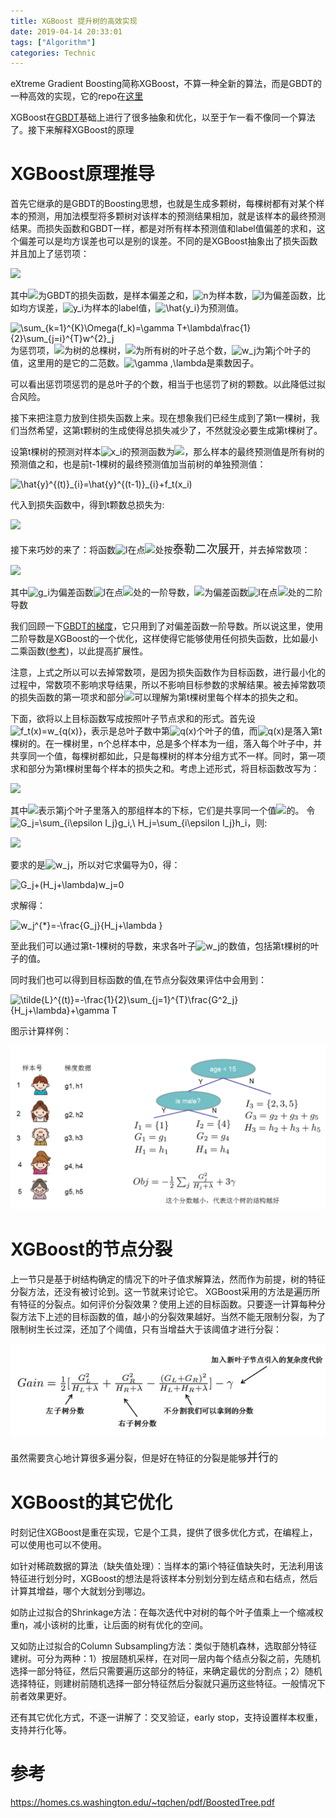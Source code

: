 ```yaml
---
title: XGBoost 提升树的高效实现
date: 2019-04-14 20:33:01
tags: ["Algorithm"]
categories: Technic
---
```


eXtreme Gradient Boosting简称XGBoost，不算一种全新的算法，而是GBDT的一种高效的实现，它的repo在[这里](https://github.com/dmlc/xgboost)

XGBoost在[GBDT](https://dorianzi.github.io/2019/04/05/GBDT/)基础上进行了很多抽象和优化，以至于乍一看不像同一个算法了。接下来解释XGBoost的原理

# XGBoost原理推导

首先它继承的是GBDT的Boosting思想，也就是生成多颗树，每棵树都有对某个样本的预测，用加法模型将多颗树对该样本的预测结果相加，就是该样本的最终预测结果。而损失函数和GBDT一样，都是对所有样本预测值和label值偏差的求和，这个偏差可以是均方误差也可以是别的误差。不同的是XGBoost抽象出了损失函数并且加上了惩罚项：

<img src="https://latex.codecogs.com/gif.latex?\begin{align*}&space;Obj=&\sum_{i=1}^{n}l(y_i,\hat{y_i})&plus;\sum_{k=1}^{K}\Omega(f_k)\\&space;=&\sum_{i=1}^{n}l(y_i,\hat{y_i})&plus;\gamma&space;T&plus;\lambda\frac{1}{2}\sum_{j=1}^{T}w^{2}_j&space;\end{align*}" />

其中<img src="https://latex.codecogs.com/gif.latex?\sum_{i=1}^{n}l(y_i,\hat{y_i})" />为GBDT的损失函数，是样本偏差之和，<img src="https://latex.codecogs.com/gif.latex?n" title="n" />为样本数，<img src="https://latex.codecogs.com/gif.latex?l" title="l" />为偏差函数，比如均方误差，<img src="https://latex.codecogs.com/gif.latex?y_i" title="y_i" />为样本的label值，<img src="https://latex.codecogs.com/gif.latex?\hat{y_i}" title="\hat{y_i}" />为预测值。

<img src="https://latex.codecogs.com/gif.latex?\sum_{k=1}^{K}\Omega(f_k)=\gamma&space;T&plus;\lambda\frac{1}{2}\sum_{j=1}^{T}w^{2}_j" title="\sum_{k=1}^{K}\Omega(f_k)=\gamma T+\lambda\frac{1}{2}\sum_{j=i}^{T}w^{2}_j" />  为惩罚项，<img src="https://latex.codecogs.com/gif.latex?K"/>为树的总棵树，<img src="https://latex.codecogs.com/gif.latex?T"/>为所有树的叶子总个数，<img src="https://latex.codecogs.com/gif.latex?w_j" title="w_j" />为第j个叶子的值，这里用的是它的二范数。<img src="https://latex.codecogs.com/gif.latex?\gamma&space;,\lambda" title="\gamma ,\lambda" />是乘数因子。

可以看出惩罚项惩罚的是总叶子的个数，相当于也惩罚了树的颗数。以此降低过拟合风险。

接下来把注意力放到住损失函数上来。现在想象我们已经生成到了第t一棵树，我们当然希望，这第t颗树的生成使得总损失减少了，不然就没必要生成第t棵树了。

设第t棵树的预测对样本<img src="https://latex.codecogs.com/gif.latex?x_i" title="x_i" />的预测函数为<img src="https://latex.codecogs.com/gif.latex?f_t(x_i)"  />，那么样本的最终预测值是所有树的预测值之和，也是前t-1棵树的最终预测值加当前树的单独预测值：

<img src="https://latex.codecogs.com/gif.latex?\hat{y}^{(t)}_{i}=\hat{y}^{(t-1)}_{i}&plus;f_t(x_i)" title="\hat{y}^{(t)}_{i}=\hat{y}^{(t-1)}_{i}+f_t(x_i)" />

代入到损失函数中，得到t颗数总损失为:

<img src="https://latex.codecogs.com/gif.latex?&space;L^{(t)}=&\sum_{i=1}^{n}l(y_i,\hat{y}^{(t-1)}_{i}&plus;f_t(x_i))&plus;\sum_{k=1}^{K}\Omega(f_k)" />

接下来巧妙的来了：将函数<img src="https://latex.codecogs.com/gif.latex?l" title="l" />在点<img src="https://latex.codecogs.com/gif.latex?\hat{y}^{(t-1)}_i"  />处按<font size="4">泰勒二次展开</font>，并去掉常数项：

<img src="https://latex.codecogs.com/gif.latex?\begin{align*}&space;\tilde{L}^{(t)}=&\sum_{i=1}^{n}[l(y_i,\hat{y}^{(t-1)}_{i})&plus;g_if_t(x_i)&plus;\frac{1}{2}h_if^2_t(x_i)]&plus;\sum_{k=1}^{K}\Omega(f_k)\\&space;=&\sum_{i=1}^{n}[g_if_t(x_i)&plus;\frac{1}{2}h_if^2_t(x_i)]&plus;\gamma&space;T&plus;\lambda\frac{1}{2}\sum_{j=1}^{T}w^{2}_j&space;\end{align*}"  />

其中<img src="https://latex.codecogs.com/gif.latex?g_i" title="g_i" />为偏差函数<img src="https://latex.codecogs.com/gif.latex?l" title="l" />在点<img src="https://latex.codecogs.com/gif.latex?\hat{y}^{(t-1)}_i"  />处的一阶导数，<img src="https://latex.codecogs.com/gif.latex?h_i"  />为偏差函数<img src="https://latex.codecogs.com/gif.latex?l" title="l" />在点<img src="https://latex.codecogs.com/gif.latex?\hat{y}^{(t-1)}_i"  />处的二阶导数

我们回顾一下[GBDT的梯度](https://dorianzi.github.io/2019/04/05/GBDT/#%E5%85%B3%E4%BA%8E%E5%87%BD%E6%95%B0%E6%A2%AF%E5%BA%A6)，它只用到了对偏差函数一阶导数。所以说这里，使用二阶导数是XGBoost的一个优化，这样使得它能够使用任何损失函数，比如最小二乘函数([参考](https://www.zhihu.com/question/61374305))，以此提高扩展性。

注意，上式之所以可以去掉常数项，是因为损失函数作为目标函数，进行最小化的过程中，常数项不影响求导结果，所以不影响目标参数的求解结果。被去掉常数项的损失函数的第一项求和部分<img src="https://latex.codecogs.com/gif.latex?\sum_{i=1}^{n}[g_if_t(x_i)&plus;\frac{1}{2}h_if^2_t(x_i)]"  />可以理解为第t棵树里每个样本的损失之和。

下面，欲将以上目标函数写成按照叶子节点求和的形式。首先设<img src="https://latex.codecogs.com/gif.latex?f_t(x)=w_{q(x)}" title="f_t(x)=w_{q(x)}" />，表示是总叶子数中第<img src="https://latex.codecogs.com/gif.latex?q(x)" title="q(x)" />个叶子的值，而<img src="https://latex.codecogs.com/gif.latex?q(x)" title="q(x)" />是落入第t棵树的。在一棵树里，n个总样本中，总是多个样本为一组，落入每个叶子中，并共享同一个值，每棵树都如此，只是每棵树的样本分组方式不一样。同时，第一项求和部分为第t棵树里每个样本的损失之和。考虑上述形式，将目标函数改写为：

<img src="https://latex.codecogs.com/gif.latex?\begin{align*}&space;\tilde{L}^{(t)}=&\sum_{i=1}^{n}[g_iw_{q(x_i)}&plus;\frac{1}{2}h_iw^2_{q(x_i)}]&plus;\gamma&space;T&plus;\lambda\frac{1}{2}\sum_{j=1}^{T}w^{2}_j\\&space;=&\sum_{j=1}^{T}[(\sum_{i\epsilon&space;I_j}g_i)w_j&plus;\frac{1}{2}(\sum_{i\epsilon&space;I_j}h_i&plus;\lambda)w^2_j]&plus;\gamma&space;T&space;\end{align*}"  />

其中<img src="https://latex.codecogs.com/gif.latex?I_j}"  />表示第j个叶子里落入的那组样本的下标，它们是共享同一个值<img src="https://latex.codecogs.com/gif.latex?w_j}" />的。 令<img src="https://latex.codecogs.com/gif.latex?G_j=\sum_{i\epsilon&space;I_j}g_i,\&space;H_j=\sum_{i\epsilon&space;I_j}h_i" title="G_j=\sum_{i\epsilon I_j}g_i,\ H_j=\sum_{i\epsilon I_j}h_i" />，则:

<img src="https://latex.codecogs.com/gif.latex?\begin{align*}&space;\tilde{L}^{(t)}=&\sum_{j=1}^{T}[G_jw_j&plus;\frac{1}{2}(H_j&plus;\lambda)w^2_j]&plus;\gamma&space;T&space;\end{align*}" />

要求的是<img src="https://latex.codecogs.com/gif.latex?w_j" title="w_j" />，所以对它求偏导为0，得：

<img src="https://latex.codecogs.com/gif.latex?G_j&plus;(H_j&plus;\lambda)w_j=0" title="G_j+(H_j+\lambda)w_j=0" />

求解得：

<img src="https://latex.codecogs.com/gif.latex?w_j^{*}=-\frac{G_j}{H_j&plus;\lambda&space;}" title="w_j^{*}=-\frac{G_j}{H_j+\lambda }" />

至此我们可以通过第t-1棵树的导数，来求各叶子<img src="https://latex.codecogs.com/gif.latex?w_j" title="w_j" />的数值，包括第t棵树的叶子的值。

同时我们也可以得到目标函数的值,在节点分裂效果评估中会用到：

<img src="https://latex.codecogs.com/gif.latex?\tilde{L}^{(t)}=-\frac{1}{2}\sum_{j=1}^{T}\frac{G^2_j}{H_j&plus;\lambda}&plus;\gamma&space;T" title="\tilde{L}^{(t)}=-\frac{1}{2}\sum_{j=1}^{T}\frac{G^2_j}{H_j+\lambda}+\gamma T" />

图示计算样例：

![](/uploads/XGBoost_1.png)

# XGBoost的节点分裂

上一节只是基于树结构确定的情况下的叶子值求解算法，然而作为前提，树的特征分裂方法，还没有被讨论到。这一节就来讨论它。
XGBoost采用的方法是遍历所有特征的分裂点。如何评价分裂效果？使用上述的目标函数。只要逐一计算每种分裂方法下上述的目标函数的值，越小的分裂效果越好。当然不能无限制分裂，为了限制树生长过深，还加了个阈值，只有当增益大于该阈值才进行分裂：

![](/uploads/XGBoost_2.png)

虽然需要贪心地计算很多遍分裂，但是好在特征的分裂是能够<font size="4">并行</font>的

# XGBoost的其它优化

时刻记住XGBoost是重在实现，它是个工具，提供了很多优化方式，在编程上，可以使用也可以不使用。

如针对稀疏数据的算法（缺失值处理）：当样本的第i个特征值缺失时，无法利用该特征进行划分时，XGBoost的想法是将该样本分别划分到左结点和右结点，然后计算其增益，哪个大就划分到哪边。

如防止过拟合的Shrinkage方法：在每次迭代中对树的每个叶子值乘上一个缩减权重η，减小该树的比重，让后面的树有优化的空间。

又如防止过拟合的Column Subsampling方法：类似于随机森林，选取部分特征建树。可分为两种：1）按层随机采样，在对同一层内每个结点分裂之前，先随机选择一部分特征，然后只需要遍历这部分的特征，来确定最优的分割点；2）随机选择特征，则建树前随机选择一部分特征然后分裂就只遍历这些特征。一般情况下前者效果更好。

还有其它优化方式，不逐一讲解了：交叉验证，early stop，支持设置样本权重，支持并行化等。

# 参考

https://homes.cs.washington.edu/~tqchen/pdf/BoostedTree.pdf

